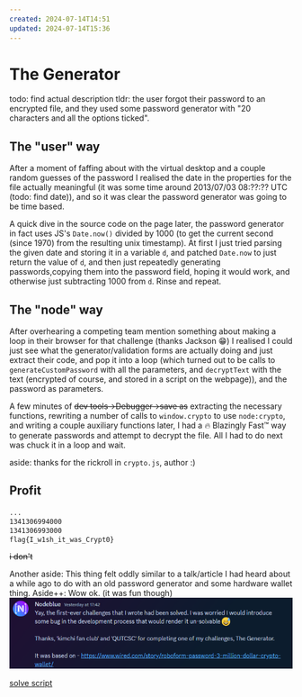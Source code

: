 ```yaml
---
created: 2024-07-14T14:51
updated: 2024-07-14T15:36
---
```

# The Generator
todo: find actual description
tldr: the user forgot their password to an encrypted file, and they used some password generator with "20 characters and all the options ticked".

## The "user" way
After a moment of faffing about with the virtual desktop and a couple random guesses of the password I realised the date in the properties for the file actually meaningful (it was some time around 2013/07/03 08:??:?? UTC (todo: find date)), and so it was clear the password generator was going to be time based.

A quick dive in the source code on the page later, the password generator in fact uses JS's `Date.now()` divided by 1000 (to get the current second (since 1970) from the resulting unix timestamp). At first I just tried parsing the given date and storing it in a variable `d`, and patched `Date.now` to just return the value of `d`, and then just repeatedly generating passwords,copying them into the password field, hoping it would work, and otherwise just subtracting 1000 from `d`. Rinse and repeat.

## The "node" way
After overhearing a competing team mention something about making a loop in their browser for that challenge (thanks Jackson 😁) I realised I could just see what the generator/validation forms are actually doing and just extract their code, and pop it into a loop (which turned out to be calls to `generateCustomPassword` with all the parameters, and `decryptText` with the text (encrypted of course, and stored in a script on the webpage)), and the password as parameters.

A few minutes of ~~dev tools->Debugger->save as~~ extracting the necessary functions, rewriting a number of calls to `window.crypto` to use `node:crypto`, and writing a couple auxiliary functions later, I had a :fire: Blazingly Fast:tm: way to generate passwords and attempt to decrypt the file. All I had to do next was chuck it in a loop and wait.

aside: thanks for the rickroll in `crypto.js`, author :)

## Profit
```
...
1341306994000
1341306993000
flag{I_w1sh_it_was_Crypt0}
```
~~i don't~~

Another aside: This thing felt oddly similar to a talk/article I had heard about a while ago to do with an old password generator and some hardware wallet thing.
Aside++: Wow ok. (it was fun though)
![](attachments/Pasted%20image%2020240714153552.png)

[solve script](generator_solve.js)
